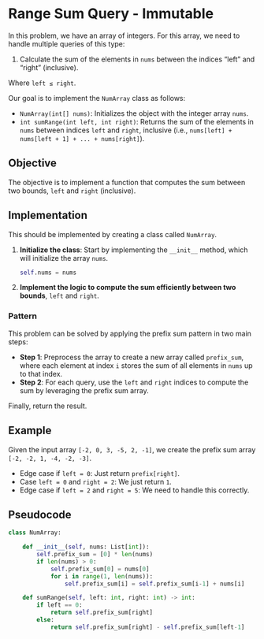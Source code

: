 # Range Sum Query - Immutable

In this problem, we have an array of integers. For this array, we need to handle multiple queries of this type:

1. Calculate the sum of the elements in `nums` between the indices “left” and “right” (inclusive).

Where `left ≤ right`.

Our goal is to implement the `NumArray` class as follows:

- `NumArray(int[] nums)`: Initializes the object with the integer array `nums`.
- `int sumRange(int left, int right)`: Returns the sum of the elements in `nums` between indices `left` and `right`, inclusive (i.e., `nums[left] + nums[left + 1] + ... + nums[right]`).

## Objective

The objective is to implement a function that computes the sum between two bounds, `left` and `right` (inclusive).

## Implementation

This should be implemented by creating a class called `NumArray`.

1. **Initialize the class**: Start by implementing the `__init__` method, which will initialize the array `nums`.

    ```python
    self.nums = nums
    ```

2. **Implement the logic to compute the sum efficiently between two bounds**, `left` and `right`.

### Pattern

This problem can be solved by applying the prefix sum pattern in two main steps:

- **Step 1**: Preprocess the array to create a new array called `prefix_sum`, where each element at index `i` stores the sum of all elements in `nums` up to that index.
- **Step 2**: For each query, use the `left` and `right` indices to compute the sum by leveraging the prefix sum array.

Finally, return the result.

## Example

Given the input array `[-2, 0, 3, -5, 2, -1]`, we create the prefix sum array `[-2, -2, 1, -4, -2, -3]`.

- Edge case if `left = 0`: Just return `prefix[right]`.
- Case `left = 0` and `right = 2`: We just return `1`.
- Edge case if `left = 2` and `right = 5`: We need to handle this correctly.

## Pseudocode

```python
class NumArray:

    def __init__(self, nums: List[int]):
        self.prefix_sum = [0] * len(nums)
        if len(nums) > 0:
            self.prefix_sum[0] = nums[0]
            for i in range(1, len(nums)):
                self.prefix_sum[i] = self.prefix_sum[i-1] + nums[i]

    def sumRange(self, left: int, right: int) -> int:
        if left == 0:
            return self.prefix_sum[right]
        else:
            return self.prefix_sum[right] - self.prefix_sum[left-1]
